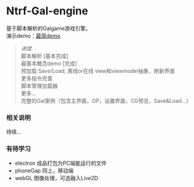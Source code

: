# Ntrf-Gal-engine
基于脚本解析的Galgame游戏引擎。  
演示demo：[最简demo](http://lenrinfvck.github.io/Ntrf-Gal-Engine/)

>*进度*  
>脚本解析 [基本完成]  
>最基本概念demo [完成]  
>预加载
>Save/Load, 离线or在线
>view和viewmodel抽象，刷新界面  
>更多指令完善  
>脚本管理加载器  
>更多...  
>完整的Gal案例（包含主界面，OP，设置界面，CG预览，Save&Load...）  

### 相关说明
待续...

### 有待学习
+ electron 成品打包为PC端能运行的文件
+ phoneGap 同上，移动端
+ webGL 图像处理，可选融入Live2D
